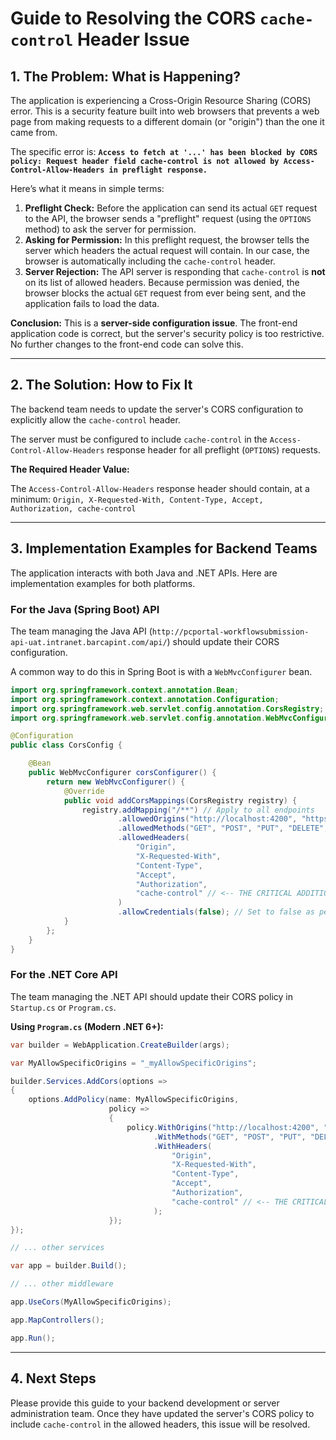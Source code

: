 # Guide to Resolving the CORS `cache-control` Header Issue

## 1. The Problem: What is Happening?

The application is experiencing a Cross-Origin Resource Sharing (CORS) error. This is a security feature built into web browsers that prevents a web page from making requests to a different domain (or "origin") than the one it came from.

The specific error is:
**`Access to fetch at '...' has been blocked by CORS policy: Request header field cache-control is not allowed by Access-Control-Allow-Headers in preflight response.`**

Here’s what it means in simple terms:
1.  **Preflight Check:** Before the application can send its actual `GET` request to the API, the browser sends a "preflight" request (using the `OPTIONS` method) to ask the server for permission.
2.  **Asking for Permission:** In this preflight request, the browser tells the server which headers the actual request will contain. In our case, the browser is automatically including the `cache-control` header.
3.  **Server Rejection:** The API server is responding that `cache-control` is **not** on its list of allowed headers. Because permission was denied, the browser blocks the actual `GET` request from ever being sent, and the application fails to load the data.

**Conclusion:** This is a **server-side configuration issue**. The front-end application code is correct, but the server's security policy is too restrictive. No further changes to the front-end code can solve this.

---

## 2. The Solution: How to Fix It

The backend team needs to update the server's CORS configuration to explicitly allow the `cache-control` header.

The server must be configured to include `cache-control` in the `Access-Control-Allow-Headers` response header for all preflight (`OPTIONS`) requests.

**The Required Header Value:**

The `Access-Control-Allow-Headers` response header should contain, at a minimum:
`Origin, X-Requested-With, Content-Type, Accept, Authorization, cache-control`

---

## 3. Implementation Examples for Backend Teams

The application interacts with both Java and .NET APIs. Here are implementation examples for both platforms.

### For the Java (Spring Boot) API

The team managing the Java API (`http://pcportal-workflowsubmission-api-uat.intranet.barcapint.com/api/`) should update their CORS configuration.

A common way to do this in Spring Boot is with a `WebMvcConfigurer` bean.

```java
import org.springframework.context.annotation.Bean;
import org.springframework.context.annotation.Configuration;
import org.springframework.web.servlet.config.annotation.CorsRegistry;
import org.springframework.web.servlet.config.annotation.WebMvcConfigurer;

@Configuration
public class CorsConfig {

    @Bean
    public WebMvcConfigurer corsConfigurer() {
        return new WebMvcConfigurer() {
            @Override
            public void addCorsMappings(CorsRegistry registry) {
                registry.addMapping("/**") // Apply to all endpoints
                        .allowedOrigins("http://localhost:4200", "https://*.preview.co.dev") // Add your front-end origins
                        .allowedMethods("GET", "POST", "PUT", "DELETE", "OPTIONS")
                        .allowedHeaders(
                            "Origin", 
                            "X-Requested-With", 
                            "Content-Type", 
                            "Accept", 
                            "Authorization", 
                            "cache-control" // <-- THE CRITICAL ADDITION
                        ) 
                        .allowCredentials(false); // Set to false as per our service configuration
            }
        };
    }
}
```

### For the .NET Core API

The team managing the .NET API should update their CORS policy in `Startup.cs` or `Program.cs`.

**Using `Program.cs` (Modern .NET 6+):**

```csharp
var builder = WebApplication.CreateBuilder(args);

var MyAllowSpecificOrigins = "_myAllowSpecificOrigins";

builder.Services.AddCors(options =>
{
    options.AddPolicy(name: MyAllowSpecificOrigins,
                      policy =>
                      {
                          policy.WithOrigins("http://localhost:4200", "https://*.preview.co.dev") // Add your front-end origins
                                .WithMethods("GET", "POST", "PUT", "DELETE", "OPTIONS")
                                .WithHeaders(
                                    "Origin", 
                                    "X-Requested-With", 
                                    "Content-Type", 
                                    "Accept", 
                                    "Authorization", 
                                    "cache-control" // <-- THE CRITICAL ADDITION
                                );
                      });
});

// ... other services

var app = builder.Build();

// ... other middleware

app.UseCors(MyAllowSpecificOrigins);

app.MapControllers();

app.Run();
```

---

## 4. Next Steps

Please provide this guide to your backend development or server administration team. Once they have updated the server's CORS policy to include `cache-control` in the allowed headers, this issue will be resolved.